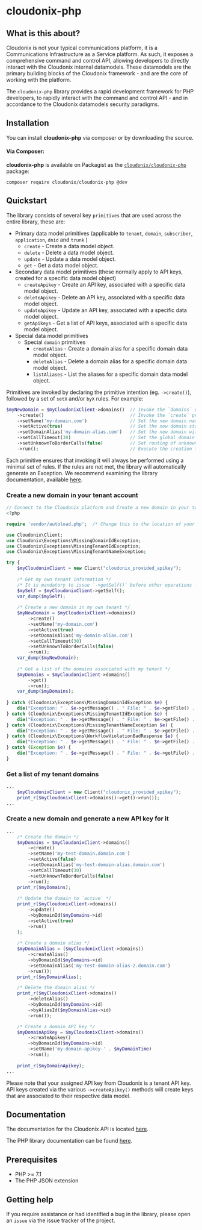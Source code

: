 # cloudonix-php

## What is this about?
Cloudonix is not your typical communications platform, it is a Communications Infrastructure as a Service platform. As 
such, it exposes a comprehensive command and control API, allowing developers to directly interact with the Cloudonix
internal datamodels. These datamodels are the primary building blocks of the Cloudonix framework - and are the core of 
working with the platform. 

The `cloudonix-php` library provides a rapid development framework for PHP developers, to rapidly interact with the 
command and control API - and in accordance to the Cloudonix datamodels security paradigms.

## Installation

You can install **cloudonix-php** via composer or by downloading the source.

#### Via Composer:

**cloudonix-php** is available on Packagist as the
[`cloudonix/cloudonix-php`](http://packagist.org/packages/cloudonix/cloudonix-php) package:

```
composer require cloudonix/cloudonix-php @dev
```

## Quickstart

The library consists of several key `primitives` that are used across the entire library, these are:

- Primary data model primitives (applicable to `tenant`, `domain`, `subscriber`, `application`, `dnid` and `trunk` )
  - `create` - Create a data model object.
  - `delete` - Delete a data model object.
  - `update` - Update a data model object. 
  - `get` - Get a data model object. 
- Secondary data model primitives (these normally apply to API keys, created for a specific data model object)
  - `createApikey` - Create an API key, associated with a specific data model object.
  - `deleteApikey` - Delete an API key, associated with a specific data model object.
  - `updateApikey` - Update an API key, associated with a specific data model object.
  - `getApikeys` - Get a list of API keys, associated with a specific data model object.
- Special data model primitives
  - Special `domain` primitives
    - `createAlias` - Create a domain alias for a specific domain data model object.
    - `deleteAlias` - Delete a domain alias for a specific domain data model object.
    - `listAliases` - List the aliases for a specific domain data model object.

Primitives are invoked by declaring the primitive intention (eg. `->create()`), followed by a set of `setX` and/or `byX` 
rules. For example:

```php
$myNewDomain = $myCloudonixClient->domains()  // Invoke the `domains` data model
	->create()                                // Invoke the `create` primitive
	->setName('my-domain.com')                // Set the new domain name to 'my-domain.com'
	->setActive(true)                         // Set the new domain status to `active`
	->setDomainAlias('my-domain-alias.com')   // Set the new domain with an alias of 'my-domain-alias.com'
	->setCallTimeout(30)                      // Set the global domain ringing timeout to 30 seconds
	->setUnknownToBorderCalls(false)          // Set routing of unknown DNID to the border gateway
	->run();                                  // Execute the creation transaction
```

Each primitive ensures that invoking it will always be performed using a minimal set of rules. If the rules are not met,
the library will automatically generate an Exception. We recommend examining the library documentation, available [here][phpcloudonix].

### Create a new domain in your tenant account

```php
// Connect to the Cloudonix platform and Create a new domain in your tenant account
<?php

require 'vendor/autoload.php';  /* Change this to the location of your vendor */

use Cloudonix\Client;
use Cloudonix\Exceptions\MissingDomainIdException;
use Cloudonix\Exceptions\MissingTenantIdException;
use Cloudonix\Exceptions\MissingTenantNameException;

try {
	$myCloudonixClient = new Client("cloudonix_provided_apikey");
	
	/* Get my own tenant information */
	/* It is mandatory to issue `->getSelf()` before other operations - otherwise, this will result in a security violation */
	$mySelf = $myCloudonixClient->getSelf();
	var_dump($mySelf);
	
	/* Create a new domain in my own tenant */
	$myNewDomain = $myCloudonixClient->domains()
		->create()
		->setName('my-domain.com')
		->setActive(true)
		->setDomainAlias('my-domain-alias.com')
		->setCallTimeout(30)
		->setUnknownToBorderCalls(false)
		->run();
	var_dump($myNewDomain);
    
	/* Get a list of the domains associated with my tenant */
	$myDomains = $myCloudonixClient->domains()
		->get()
		->run();
	var_dump($myDomains);
		
} catch (Cloudonix\Exceptions\MissingDomainIdException $e) {
	die("Exception: " . $e->getMessage() . " File: " . $e->getFile() . " Line: " . $e->getLine());
} catch (Cloudonix\Exceptions\MissingTenantIdException $e) {
	die("Exception: " . $e->getMessage() . " File: " . $e->getFile() . " Line: " . $e->getLine());
} catch (Cloudonix\Exceptions\MissingTenantNameException $e) {
	die("Exception: " . $e->getMessage() . " File: " . $e->getFile() . " Line: " . $e->getLine());
} catch (Cloudonix\Exceptions\WorkflowViolationBadResponse $e) {
	die("Exception: " . $e->getMessage() . " File: " . $e->getFile() . " Line: " . $e->getLine());
} catch (Exception $e) {
	die("Exception: " . $e->getMessage() . " File: " . $e->getFile() . " Line: " . $e->getLine());
}
```

### Get a list of my tenant domains

```php
...
	$myCloudonixClient = new Client("cloudonix_provided_apikey");	
	print_r($myCloudonixClient->domains()->get()->run());
...
```

### Create a new domain and generate a new API key for it

```php
...
	/* Create the domain */
	$myDomains = $myCloudonixClient->domains()
		->create()
		->setName('my-test-domain.domain.com')
		->setActive(false)
		->setDomainAlias('my-test-domain-alias.domain.com')
		->setCallTimeout(30)
		->setUnknownToBorderCalls(false)
		->run();
	print_r($myDomains);
	
	/* Update the domain to `active` */
	print_r($myCloudonixClient->domains()
		->update()
		->byDomainId($myDomains->id)
		->setActive(true)
		->run()
	);
	
	/* Create a domain alias */
	$myDomainAlias = ($myCloudonixClient->domains()
		->createAlias()
		->byDomainId($myDomains->id)
		->setDomainAlias('my-test-domain-alias-2.domain.com')
		->run());
	print_r($myDomainAlias);

	/* Delete the domain alias */
	print_r($myCloudonixClient->domains()
		->deleteAlias()
		->byDomainId($myDomains->id)
		->byAliasId($myDomainAlias->id)
		->run());

	/* Create a domain API key */
	$myDomainApikey = $myCloudonixClient->domains()
		->createApikey()
		->byDomainId($myDomains->id)
		->setName('my-domain-apikey-' . $myDomainTime)
		->run();
		
	print_r($myDomainApikey);
...
```
Please note that your assigned API key from Cloudonix is a tenant API key. API keys created via the various
`->createApikey()` methods will create keys that are associated to their respective data model. 

## Documentation

The documentation for the Cloudonix API is located [here][apidocs].

The PHP library documentation can be found [here][documentation].

## Prerequisites

* PHP >= 7.1
* The PHP JSON extension

## Getting help

If you require assistance or had identified a bug in the library, please open an `issue` via the issue tracker of the
project.

[documentation]: http://webinc.cloudonix.io/cloudonix-php/index.html
[apidocs]: https://docs.cloudonix.io/
[phpcloudonix]: http://webinc.cloudonix.io/php-cloudonix/index.html
